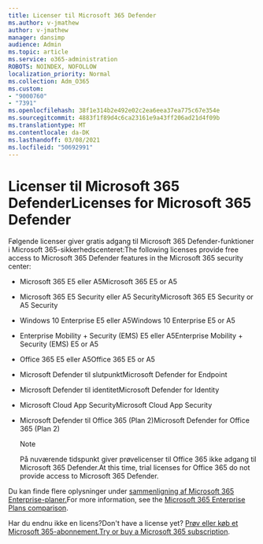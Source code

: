 ```yaml
---
title: Licenser til Microsoft 365 Defender
ms.author: v-jmathew
author: v-jmathew
manager: dansimp
audience: Admin
ms.topic: article
ms.service: o365-administration
ROBOTS: NOINDEX, NOFOLLOW
localization_priority: Normal
ms.collection: Adm_O365
ms.custom:
- "9000760"
- "7391"
ms.openlocfilehash: 38f1e314b2e492e02c2ea6eea37ea775c67e354e
ms.sourcegitcommit: 4883f1f89d4c6ca23161e9a43ff206ad21d4f09b
ms.translationtype: MT
ms.contentlocale: da-DK
ms.lasthandoff: 03/08/2021
ms.locfileid: "50692991"
---
```

# <a name="licenses-for-microsoft-365-defender"></a><span data-ttu-id="1ddf4-102">Licenser til Microsoft 365 Defender</span><span class="sxs-lookup"><span data-stu-id="1ddf4-102">Licenses for Microsoft 365 Defender</span></span>

<span data-ttu-id="1ddf4-103">Følgende licenser giver gratis adgang til Microsoft 365 Defender-funktioner i Microsoft 365-sikkerhedscenteret:</span><span class="sxs-lookup"><span data-stu-id="1ddf4-103">The following licenses provide free access to Microsoft 365 Defender features in the Microsoft 365 security center:</span></span>

- <span data-ttu-id="1ddf4-104">Microsoft 365 E5 eller A5</span><span class="sxs-lookup"><span data-stu-id="1ddf4-104">Microsoft 365 E5 or A5</span></span>
- <span data-ttu-id="1ddf4-105">Microsoft 365 E5 Security eller A5 Security</span><span class="sxs-lookup"><span data-stu-id="1ddf4-105">Microsoft 365 E5 Security or A5 Security</span></span>
- <span data-ttu-id="1ddf4-106">Windows 10 Enterprise E5 eller A5</span><span class="sxs-lookup"><span data-stu-id="1ddf4-106">Windows 10 Enterprise E5 or A5</span></span>
- <span data-ttu-id="1ddf4-107">Enterprise Mobility + Security (EMS) E5 eller A5</span><span class="sxs-lookup"><span data-stu-id="1ddf4-107">Enterprise Mobility + Security (EMS) E5 or A5</span></span>
- <span data-ttu-id="1ddf4-108">Office 365 E5 eller A5</span><span class="sxs-lookup"><span data-stu-id="1ddf4-108">Office 365 E5 or A5</span></span>
- <span data-ttu-id="1ddf4-109">Microsoft Defender til slutpunkt</span><span class="sxs-lookup"><span data-stu-id="1ddf4-109">Microsoft Defender for Endpoint</span></span>
- <span data-ttu-id="1ddf4-110">Microsoft Defender til identitet</span><span class="sxs-lookup"><span data-stu-id="1ddf4-110">Microsoft Defender for Identity</span></span>
- <span data-ttu-id="1ddf4-111">Microsoft Cloud App Security</span><span class="sxs-lookup"><span data-stu-id="1ddf4-111">Microsoft Cloud App Security</span></span>
- <span data-ttu-id="1ddf4-112">Microsoft Defender til Office 365 (Plan 2)</span><span class="sxs-lookup"><span data-stu-id="1ddf4-112">Microsoft Defender for Office 365 (Plan 2)</span></span>

    > [!NOTE]
    > <span data-ttu-id="1ddf4-113">På nuværende tidspunkt giver prøvelicenser til Office 365 ikke adgang til Microsoft 365 Defender.</span><span class="sxs-lookup"><span data-stu-id="1ddf4-113">At this time, trial licenses for Office 365 do not provide access to Microsoft 365 Defender.</span></span>

<span data-ttu-id="1ddf4-114">Du kan finde flere oplysninger under [sammenligning af Microsoft 365 Enterprise-planer.](https://go.microsoft.com/fwlink/?linkid=2143458)</span><span class="sxs-lookup"><span data-stu-id="1ddf4-114">For more information, see the [Microsoft 365 Enterprise Plans comparison](https://go.microsoft.com/fwlink/?linkid=2143458).</span></span>

<span data-ttu-id="1ddf4-115">Har du endnu ikke en licens?</span><span class="sxs-lookup"><span data-stu-id="1ddf4-115">Don't have a license yet?</span></span> <span data-ttu-id="1ddf4-116">[Prøv eller køb et Microsoft 365-abonnement.](https://go.microsoft.com/fwlink/?linkid=2143625)</span><span class="sxs-lookup"><span data-stu-id="1ddf4-116">[Try or buy a Microsoft 365 subscription](https://go.microsoft.com/fwlink/?linkid=2143625).</span></span>
